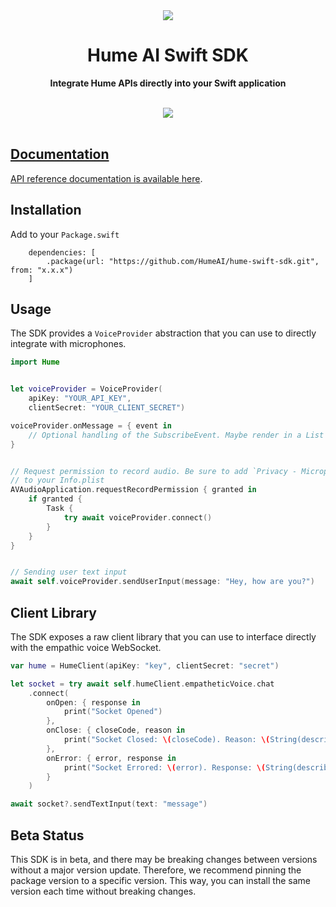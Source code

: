 <div align="center">
  <img src="https://storage.googleapis.com/hume-public-logos/hume/hume-banner.png">
  <h1>Hume AI Swift SDK</h1>

  <p>
    <strong>Integrate Hume APIs directly into your Swift application</strong>
  </p>

  <br>
  <div>
    <a href="https://buildwithfern.com/"><img src="https://img.shields.io/badge/%F0%9F%8C%BF-SDK%20generated%20by%20Fern-brightgreen">     
  </div>
  <br>
</div>

## Documentation

API reference documentation is available [here](https://dev.hume.ai/reference/).

## Installation

Add to your `Package.swift`

```
    dependencies: [
        .package(url: "https://github.com/HumeAI/hume-swift-sdk.git", from: "x.x.x")
    ]
```

## Usage

The SDK provides a `VoiceProvider` abstraction that you can use to directly integrate
with microphones. 

```swift
import Hume


let voiceProvider = VoiceProvider(
    apiKey: "YOUR_API_KEY",
    clientSecret: "YOUR_CLIENT_SECRET")

voiceProvider.onMessage = { event in
    // Optional handling of the SubscribeEvent. Maybe render in a List
}


// Request permission to record audio. Be sure to add `Privacy - Microphone Usage Description`
// to your Info.plist
AVAudioApplication.requestRecordPermission { granted in
    if granted {
        Task {
            try await voiceProvider.connect()
        }
    }   
}


// Sending user text input
await self.voiceProvider.sendUserInput(message: "Hey, how are you?")
```

## Client Library

The SDK exposes a raw client library that you can use to interface directly with the 
empathic voice WebSocket. 

```swift
var hume = HumeClient(apiKey: "key", clientSecret: "secret")

let socket = try await self.humeClient.empatheticVoice.chat
    .connect(
        onOpen: { response in
            print("Socket Opened")
        },
        onClose: { closeCode, reason in
            print("Socket Closed: \(closeCode). Reason: \(String(describing: reason))")
        },
        onError: { error, response in
            print("Socket Errored: \(error). Response: \(String(describing: response))")
        }
    )

await socket?.sendTextInput(text: "message")
```

## Beta Status
This SDK is in beta, and there may be breaking changes between versions without a major 
version update. Therefore, we recommend pinning the package version to a specific version. 
This way, you can install the same version each time without breaking changes.
